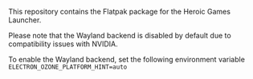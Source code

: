 This repository contains the Flatpak package for the Heroic Games Launcher.

Please note that the Wayland backend is disabled by default due to compatibility issues with NVIDIA.

To enable the Wayland backend, set the following environment variable
`ELECTRON_OZONE_PLATFORM_HINT=auto`
